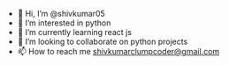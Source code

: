 - 👋 Hi, I’m @shivkumar05
- 👀 I’m interested in python
- 🌱 I’m currently learning react js
- 💞️ I’m looking to collaborate on python projects
- 📫 How to reach me shivkumarclumpcoder@gmail.com

<!---
shivkumar05/shivkumar05 is a ✨ special ✨ repository because its `README.md` (this file) appears on your GitHub profile.
You can click the Preview link to take a look at your changes.
--->
